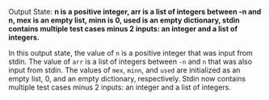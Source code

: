 Output State: **n is a positive integer, arr is a list of integers between -n and n, mex is an empty list, minn is 0, used is an empty dictionary, stdin contains multiple test cases minus 2 inputs: an integer and a list of integers.**

In this output state, the value of `n` is a positive integer that was input from stdin. The value of `arr` is a list of integers between `-n` and `n` that was also input from stdin. The values of `mex`, `minn`, and `used` are initialized as an empty list, 0, and an empty dictionary, respectively. Stdin now contains multiple test cases minus 2 inputs: an integer and a list of integers.